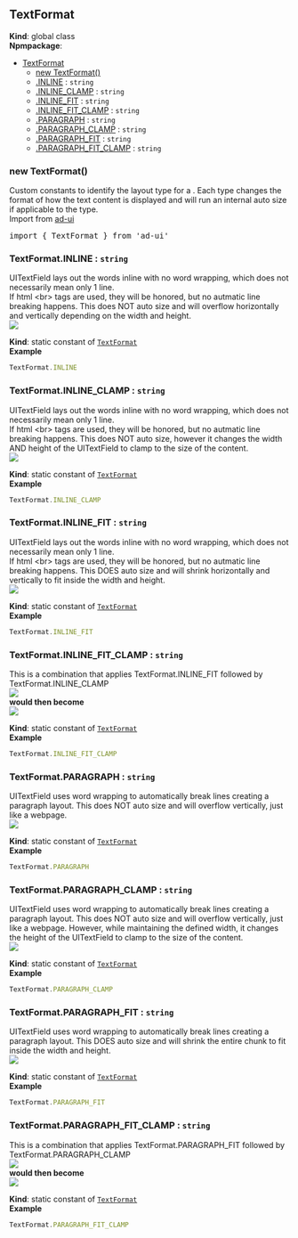 <a name="TextFormat"></a>

## TextFormat
**Kind**: global class  
**Npmpackage**:   

* [TextFormat](#TextFormat)
    * [new TextFormat()](#new_TextFormat_new)
    * [.INLINE](#TextFormat.INLINE) : <code>string</code>
    * [.INLINE_CLAMP](#TextFormat.INLINE_CLAMP) : <code>string</code>
    * [.INLINE_FIT](#TextFormat.INLINE_FIT) : <code>string</code>
    * [.INLINE_FIT_CLAMP](#TextFormat.INLINE_FIT_CLAMP) : <code>string</code>
    * [.PARAGRAPH](#TextFormat.PARAGRAPH) : <code>string</code>
    * [.PARAGRAPH_CLAMP](#TextFormat.PARAGRAPH_CLAMP) : <code>string</code>
    * [.PARAGRAPH_FIT](#TextFormat.PARAGRAPH_FIT) : <code>string</code>
    * [.PARAGRAPH_FIT_CLAMP](#TextFormat.PARAGRAPH_FIT_CLAMP) : <code>string</code>

<a name="new_TextFormat_new"></a>

### new TextFormat()
Custom constants to identify the layout type for a <UITextField>.  Each type changes the format of how the text content
is displayed and will run an internal auto size if applicable to the type.<br>
Import from <a href="https://github.com/ff0000-ad-tech/ad-ui">ad-ui</a>
<pre class="sunlight-highlight-javascript">
import { TextFormat } from 'ad-ui'
</pre>

<a name="TextFormat.INLINE"></a>

### TextFormat.INLINE : <code>string</code>
UITextField lays out the words inline with no word wrapping, which does not necessarily mean only 1 line.  
If html &lt;br> tags are used, they will be honored, but no autmatic line breaking happens. 
This does NOT auto size and will overflow horizontally and vertically depending on the width and height.
<br>
<img src="../docs_images/textformat/inline.png" />

**Kind**: static constant of [<code>TextFormat</code>](#TextFormat)  
**Example**  
```js
TextFormat.INLINE
```
<a name="TextFormat.INLINE_CLAMP"></a>

### TextFormat.INLINE\_CLAMP : <code>string</code>
UITextField lays out the words inline with no word wrapping, which does not necessarily mean only 1 line.  
If html &lt;br> tags are used, they will be honored, but no autmatic line breaking happens. 
This does NOT auto size, however it changes the width AND height of the UITextField to clamp to the size of the content.
<br>
<img src="../docs_images/textformat/inline_clamp.png" />

**Kind**: static constant of [<code>TextFormat</code>](#TextFormat)  
**Example**  
```js
TextFormat.INLINE_CLAMP
```
<a name="TextFormat.INLINE_FIT"></a>

### TextFormat.INLINE\_FIT : <code>string</code>
UITextField lays out the words inline with no word wrapping, which does not necessarily mean only 1 line.  
If html &lt;br> tags are used, they will be honored, but no autmatic line breaking happens. 
This DOES auto size and will shrink horizontally and vertically to fit inside the width and height.
<br>
<img src="../docs_images/textformat/inline_fit.png" />

**Kind**: static constant of [<code>TextFormat</code>](#TextFormat)  
**Example**  
```js
TextFormat.INLINE_FIT
```
<a name="TextFormat.INLINE_FIT_CLAMP"></a>

### TextFormat.INLINE\_FIT\_CLAMP : <code>string</code>
This is a combination that applies TextFormat.INLINE_FIT followed by TextFormat.INLINE_CLAMP
<br>
<img src="../docs_images/textformat/inline_fit.png" />
<br>
<b>would then become</b>
<br>
<img src="../docs_images/textformat/inline_fit_clamp.png" />

**Kind**: static constant of [<code>TextFormat</code>](#TextFormat)  
**Example**  
```js
TextFormat.INLINE_FIT_CLAMP
```
<a name="TextFormat.PARAGRAPH"></a>

### TextFormat.PARAGRAPH : <code>string</code>
UITextField uses word wrapping to automatically break lines creating a paragraph layout.
This does NOT auto size and will overflow vertically, just like a webpage.
<br>
<img src="../docs_images/textformat/paragraph.png" />

**Kind**: static constant of [<code>TextFormat</code>](#TextFormat)  
**Example**  
```js
TextFormat.PARAGRAPH
```
<a name="TextFormat.PARAGRAPH_CLAMP"></a>

### TextFormat.PARAGRAPH\_CLAMP : <code>string</code>
UITextField uses word wrapping to automatically break lines creating a paragraph layout.
This does NOT auto size and will overflow vertically, just like a webpage. 
However, while maintaining the defined width, it changes the height of the UITextField to clamp to the size of the content.
<br>
<img src="../docs_images/textformat/paragraph_clamp.png" />

**Kind**: static constant of [<code>TextFormat</code>](#TextFormat)  
**Example**  
```js
TextFormat.PARAGRAPH_CLAMP
```
<a name="TextFormat.PARAGRAPH_FIT"></a>

### TextFormat.PARAGRAPH\_FIT : <code>string</code>
UITextField uses word wrapping to automatically break lines creating a paragraph layout.
This DOES auto size and will shrink the entire chunk to fit inside the width and height.
<br>
<img src="../docs_images/textformat/paragraph_fit.png" />

**Kind**: static constant of [<code>TextFormat</code>](#TextFormat)  
**Example**  
```js
TextFormat.PARAGRAPH_FIT
```
<a name="TextFormat.PARAGRAPH_FIT_CLAMP"></a>

### TextFormat.PARAGRAPH\_FIT\_CLAMP : <code>string</code>
This is a combination that applies TextFormat.PARAGRAPH_FIT followed by TextFormat.PARAGRAPH_CLAMP
<br>
<img src="../docs_images/textformat/paragraph_fit.png" />
<br>
<b>would then become</b>
<br>
<img src="../docs_images/textformat/paragraph_fit_clamp.png" />

**Kind**: static constant of [<code>TextFormat</code>](#TextFormat)  
**Example**  
```js
TextFormat.PARAGRAPH_FIT_CLAMP
```
